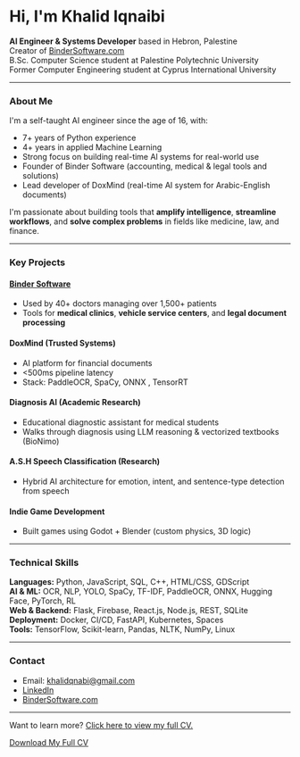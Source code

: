 # Hi, I'm Khalid Iqnaibi

**AI Engineer & Systems Developer** based in Hebron, Palestine  
Creator of [BinderSoftware.com](https://bindersoftware.com)  
B.Sc. Computer Science student at Palestine Polytechnic University  
Former Computer Engineering student at Cyprus International University  

---

### About Me

I'm a self-taught AI engineer since the age of 16, with:

- 7+ years of Python experience  
- 4+ years in applied Machine Learning  
- Strong focus on building real-time AI systems for real-world use  
- Founder of Binder Software (accounting, medical & legal tools and solutions)  
- Lead developer of DoxMind (real-time AI system for Arabic-English documents)

I'm passionate about building tools that **amplify intelligence**, **streamline workflows**, and **solve complex problems** in fields like medicine, law, and finance.

---

### Key Projects

#### [Binder Software](https://bindersoftware.com)
- Used by 40+ doctors managing over 1,500+ patients
- Tools for **medical clinics**, **vehicle service centers**, and **legal document processing**

#### DoxMind (Trusted Systems)
- AI platform for financial documents  
- <500ms pipeline latency  
- Stack: PaddleOCR, SpaCy, ONNX , TensorRT

#### Diagnosis AI (Academic Research)
- Educational diagnostic assistant for medical students  
- Walks through diagnosis using LLM reasoning & vectorized textbooks (BioNimo)

#### A.S.H Speech Classification (Research)
- Hybrid AI architecture for emotion, intent, and sentence-type detection from speech

#### Indie Game Development
- Built games using Godot + Blender (custom physics, 3D logic)

---

### Technical Skills

**Languages:** Python, JavaScript, SQL, C++, HTML/CSS, GDScript  
**AI & ML:** OCR, NLP, YOLO, SpaCy, TF-IDF, PaddleOCR, ONNX, Hugging Face, PyTorch, RL  
**Web & Backend:** Flask, Firebase, React.js, Node.js, REST, SQLite  
**Deployment:** Docker, CI/CD, FastAPI, Kubernetes, Spaces  
**Tools:** TensorFlow, Scikit-learn, Pandas, NLTK, NumPy, Linux

---

### Contact

- Email: khalidqnabi@gmail.com  
- [LinkedIn](https://www.linkedin.com/in/khalid-iqnaibi)  
- [BinderSoftware.com](https://bindersoftware.com)

---
Want to learn more? [Click here to view my full CV.](https://www.linkedin.com/in/khalid-iqnaibi)

[Download My Full CV](https://github.com/Khalidiqnaibi/Khalidiqnaibi/blob/main/KHALID-IQNAIBI-FlowCV-Resume-20250730.pdf)

